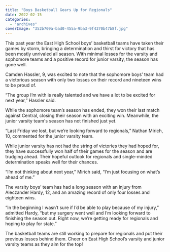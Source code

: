 ```yaml
---
title: "Boys Basketball Gears Up for Regionals"
date: 2022-02-15
categories: 
  - "archives"
coverImage: "352b709a-bad0-455a-9ba3-9f4370b47b8f.jpg"
---
```


This past year the East High School boys’ basketball teams have taken their games by storm, bringing a determination and thirst for victory that has been mostly unrivaled all season. With minimal losses for the varsity and sophomore teams and a positive record for junior varsity, the season has gone well. 

Camden Hassler, 9, was excited to note that the sophomore boys’ team had a victorious season with only two losses on their record and nineteen wins to be proud of. 

“The group I’m with is really talented and we have a lot to be excited for next year,” Hassler said. 

While the sophomore team’s season has ended, they won their last match against Central, closing their season with an exciting win. Meanwhile, the junior varsity team's season has not finished just yet. 

“Last Friday we lost, but we’re looking forward to regionals,” Nathan Mirich, 10, commented for the junior varsity team. 

While junior varsity has not had the string of victories they had hoped for, they have successfully won half of their games for the season and are trudging ahead. Their hopeful outlook for regionals and single-minded determination speaks well for their chances. 

“I’m not thinking about next year,” Mirich said, “I’m just focusing on what’s ahead of me.” 

The varsity boys’ team has had a long season with an injury from Aleczander Hardy, 12, and an amazing record of only four losses and eighteen wins. 

“In the beginning I wasn’t sure if I’d be able to play because of my injury,” admitted Hardy, “but my surgery went well and I’m looking forward to finishing the season out. Right now, we’re getting ready for regionals and hoping to play for state.” 

The basketball teams are still working to prepare for regionals and put their previous losses behind them. Cheer on East High School’s varsity and junior varsity teams as they aim for the top!
